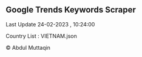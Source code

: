 

## Google Trends Keywords Scraper 
 
Last Update 24-02-2023 , 10:24:00

Country List :
VIETNAM.json



© Abdul Muttaqin 

